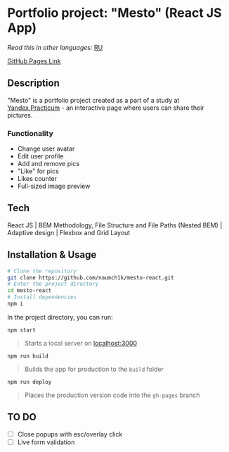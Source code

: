 # Portfolio project: "Mesto" (React JS App)

*Read this in other languages:* [RU](https://github.com/naumch1k/mesto-react/blob/main/README.RU.md) 

[GitHub Pages Link](https://naumch1k.github.io/mesto-react/index.html)

## Description
"Mesto" is a portfolio project created as a part of a study at [Yandex.Practicum](https://practicum.yandex.com/web/ "Web Development Program") - an interactive page where users can share their pictures.

### Functionality
* Change user avatar
* Edit user profile
* Add and remove pics
* "Like" for pics
* Likes counter
* Full-sized image preview

## Tech
React JS | BEM Methodology, File Structure and File Paths (Nested BEM) | Adaptive design | Flexbox and Grid Layout

## Installation & Usage

```bash
# Clone the repository
git clone https://github.com/naumch1k/mesto-react.git
# Enter the project directory
cd mesto-react
# Install dependencies
npm i
```
In the project directory, you can run:

`npm start`

> Starts a local server on [localhost:3000](http://localhost:3000)

`npm run build`

> Builds the app for production to the `build` folder

`npm run deploy`

> Places the production version code into the `gh-pages` branch


## TO DO
- [ ] Close popups with esc/overlay click
- [ ] Live form validation

